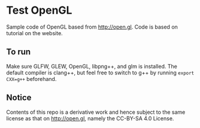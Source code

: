 # Test OpenGL

Sample code of OpenGL based from <http://open.gl>. Code is based on tutorial on the website.

## To run

Make sure GLFW, GLEW, OpenGL, libpng++, and glm is installed. 
The default compiler is clang++, but feel free to switch to g++ by running `export CXX=g++` beforehand.

## Notice

Contents of this repo is a derivative work and hence subject to the same license as that on <http://open.gl>, namely
the CC-BY-SA 4.0 License. 